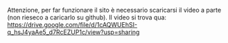 Attenzione, per far funzionare il sito è necessario scaricarsi il video a parte (non rieseco a caricarlo su github). 
Il video si trova qua: https://drive.google.com/file/d/1cAQWUEhSI-q_hsJ4yaAe5_d7RcEZUP1c/view?usp=sharing
